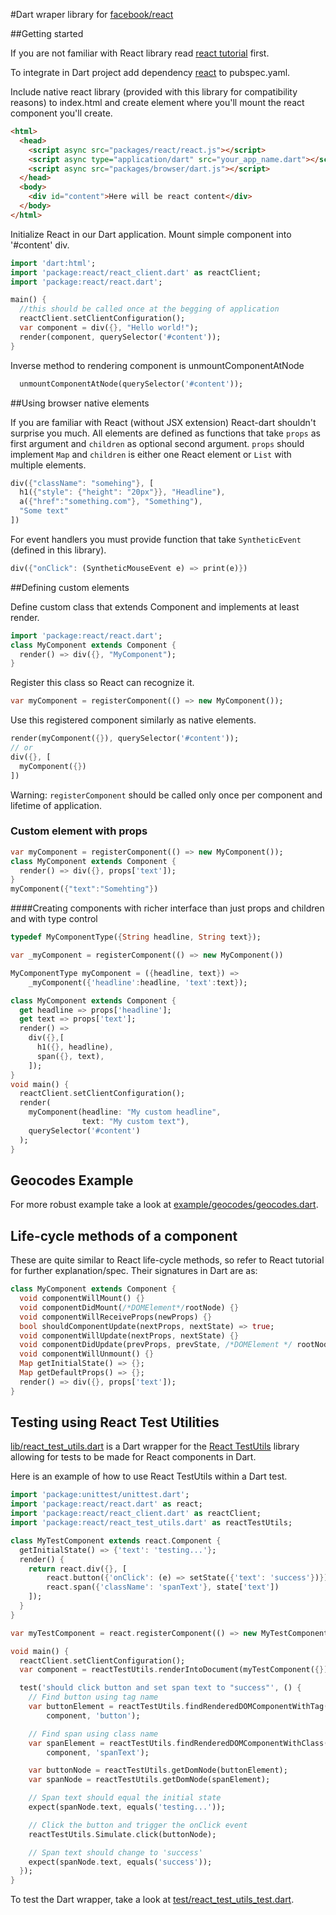 #Dart wraper library for [facebook/react](http://facebook.github.io/)

##Getting started

If you are not familiar with React library read [react tutorial](http://facebook.github.io/react/docs/getting-started.html) first.

To integrate in Dart project add dependency [react](https://pub.dartlang.org/packages/react) to pubspec.yaml.

Include native react library (provided with this library for compatibility reasons) to index.html and create element where you'll mount the react component you'll create.

```html
<html>
  <head>
    <script async src="packages/react/react.js"></script>
    <script async type="application/dart" src="your_app_name.dart"></script>
    <script async src="packages/browser/dart.js"></script>
  </head>
  <body>
    <div id="content">Here will be react content</div>
  </body>
</html>
```

Initialize React in our Dart application. Mount simple component into '#content' div.

```dart
import 'dart:html';
import 'package:react/react_client.dart' as reactClient;
import 'package:react/react.dart';

main() {
  //this should be called once at the begging of application
  reactClient.setClientConfiguration();
  var component = div({}, "Hello world!");
  render(component, querySelector('#content'));
}
```

Inverse method to rendering component is unmountComponentAtNode

```dart
  unmountComponentAtNode(querySelector('#content'));
```

##Using browser native elements

If you are familiar with React (without JSX extension) React-dart shouldn't surprise you much. All elements are defined as 
functions that take `props` as first argument and `children` as optional second argument. `props` should implement `Map` and `children` is either one React element or `List` with multiple elements.

```dart
div({"className": "somehing"}, [
  h1({"style": {"height": "20px"}}, "Headline"),
  a({"href":"something.com"}, "Something"),
  "Some text"
])
```

For event handlers you must provide function that take `SyntheticEvent` (defined in this library).

```dart
div({"onClick": (SyntheticMouseEvent e) => print(e)})
```

##Defining custom elements

Define custom class that extends Component and implements at least render.

```dart
import 'package:react/react.dart';
class MyComponent extends Component {
  render() => div({}, "MyComponent");
}
```
    
Register this class so React can recognize it.

```dart
var myComponent = registerComponent(() => new MyComponent());
```

Use this registered component similarly as native elements.

```dart
render(myComponent({}), querySelector('#content'));
// or
div({}, [
  myComponent({})
])
```

Warning: `registerComponent` should be called only once per component and lifetime of application.

### Custom element with props

```dart
var myComponent = registerComponent(() => new MyComponent());
class MyComponent extends Component {
  render() => div({}, props['text']);
}
myComponent({"text":"Somehting"})
```

####Creating components with richer interface than just props and children and with type control

```dart
typedef MyComponentType({String headline, String text});

var _myComponent = registerComponent(() => new MyComponent())

MyComponentType myComponent = ({headline, text}) =>
    _myComponent({'headline':headline, 'text':text});

class MyComponent extends Component {
  get headline => props['headline'];
  get text => props['text'];
  render() =>
    div({},[
      h1({}, headline),
      span({}, text),
    ]);
}
void main() {
  reactClient.setClientConfiguration();
  render(
    myComponent(headline: "My custom headline",
                text: "My custom text"),
    querySelector('#content')
  );
}
```

## Geocodes Example

For more robust example take a look at [example/geocodes/geocodes.dart](https://github.com/cleandart/react-dart/tree/master/example/geocodes).

## Life-cycle methods of a component

These are quite similar to React life-cycle methods, so refer to React tutorial for further
explanation/spec. Their signatures in Dart are as:

```dart
class MyComponent extends Component {
  void componentWillMount() {}
  void componentDidMount(/*DOMElement*/rootNode) {}
  void componentWillReceiveProps(newProps) {}
  bool shouldComponentUpdate(nextProps, nextState) => true;
  void componentWillUpdate(nextProps, nextState) {}
  void componentDidUpdate(prevProps, prevState, /*DOMElement */ rootNode) {}
  void componentWillUnmount() {}
  Map getInitialState() => {};
  Map getDefaultProps() => {};
  render() => div({}, props['text']);
}
```

## Testing using React Test Utilities

[lib/react_test_utils.dart](lib/react_test_utils.dart) is a Dart wrapper for the [React TestUtils](http://facebook.github.io/react/docs/test-utils.html) library allowing for tests to be made for React components in Dart.

Here is an example of how to use React TestUtils within a Dart test.

```dart
import 'package:unittest/unittest.dart';
import 'package:react/react.dart' as react;
import 'package:react/react_client.dart' as reactClient;
import 'package:react/react_test_utils.dart' as reactTestUtils;

class MyTestComponent extends react.Component {
  getInitialState() => {'text': 'testing...'};
  render() {
    return react.div({}, [
        react.button({'onClick': (e) => setState({'text': 'success'})}),
        react.span({'className': 'spanText'}, state['text'])
    ]);
  }
}

var myTestComponent = react.registerComponent(() => new MyTestComponent());

void main() {
  reactClient.setClientConfiguration();
  var component = reactTestUtils.renderIntoDocument(myTestComponent({}));

  test('should click button and set span text to "success"', () {
    // Find button using tag name
    var buttonElement = reactTestUtils.findRenderedDOMComponentWithTag(
        component, 'button');

    // Find span using class name
    var spanElement = reactTestUtils.findRenderedDOMComponentWithClass(
        component, 'spanText');

    var buttonNode = reactTestUtils.getDomNode(buttonElement);
    var spanNode = reactTestUtils.getDomNode(spanElement);

    // Span text should equal the initial state
    expect(spanNode.text, equals('testing...'));

    // Click the button and trigger the onClick event
    reactTestUtils.Simulate.click(buttonNode);

    // Span text should change to 'success'
    expect(spanNode.text, equals('success'));
  });
}
```

To test the Dart wrapper, take a look at [test/react_test_utils_test.dart](test).